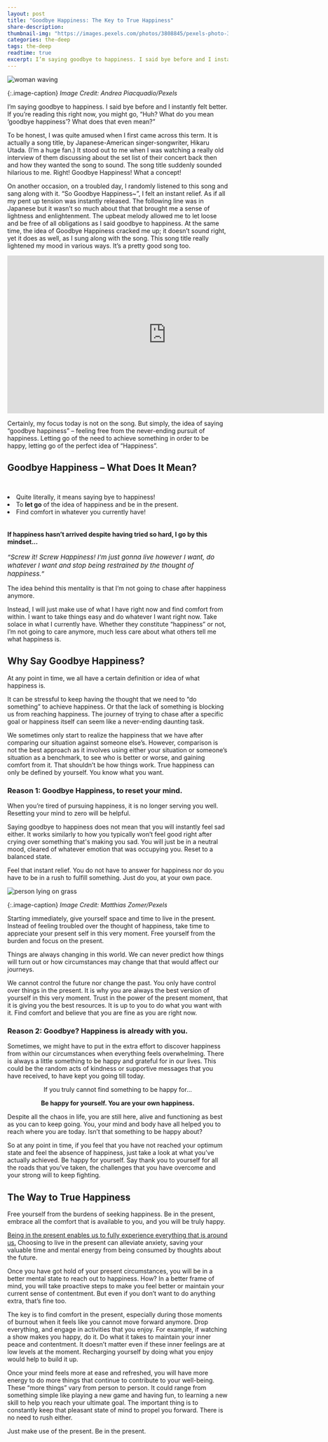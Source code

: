 ```yaml
---
layout: post
title: "Goodbye Happiness: The Key to True Happiness"
share-description: 
thumbnail-img: "https://images.pexels.com/photos/3808845/pexels-photo-3808845.jpeg"
categories: the-deep
tags: the-deep
readtime: true
excerpt: I’m saying goodbye to happiness. I said bye before and I instantly felt better. If you’re reading this right now, you might go, “Huh? What do you mean ‘goodbye happiness’? What does that even mean?” To be honest, I was quite amused when I first came across this term. It is actually
---
```


![woman waving](https://images.pexels.com/photos/3808845/pexels-photo-3808845.jpeg)

{:.image-caption}
*Image Credit: Andrea Piacquadio/Pexels*

I’m saying goodbye to happiness. I said bye before and I instantly felt better. If you’re reading this right now, you might go, “Huh? What do you mean ‘goodbye happiness’? What does that even mean?”

To be honest, I was quite amused when I first came across this term. It is actually a song title, by Japanese-American singer-songwriter, Hikaru Utada. (I’m a huge fan.) It stood out to me when I was watching a really old interview of them discussing about the set list of their concert back then and how they wanted the song to sound. The song title suddenly sounded hilarious to me. Right! Goodbye Happiness! What a concept!

On another occasion, on a troubled day, I randomly listened to this song and sang along with it. “So Goodbye Happiness~”, I felt an instant relief. As if all my pent up tension was instantly released. The following line was in Japanese but it wasn’t so much about that that brought me a sense of lightness and enlightenment. The upbeat melody allowed me to let loose and be free of all obligations as I said goodbye to happiness. At the same time, the idea of Goodbye Happiness cracked me up; it doesn’t sound right, yet it does as well, as I sung along with the song. This song title really lightened my mood in various ways. It’s a pretty good song too. 

<iframe width="723" height="360" src="https://www.youtube.com/embed/rUhhPZtYl7Y" title="宇多田ヒカル - Goodbye Happiness" frameborder="0" allow="accelerometer; autoplay; clipboard-write; encrypted-media; gyroscope; picture-in-picture; web-share" allowfullscreen></iframe>

Certainly, my focus today is not on the song. But simply, the idea of saying “goodbye happiness” – feeling free from the never-ending pursuit of happiness. Letting go of the need to achieve something in order to be happy, letting go of the perfect idea of “Happiness”.

## Goodbye Happiness – What Does It Mean?

<div style="padding-top: 28px;padding-bottom:15px;">
<li>Quite literally, it means saying bye to happiness!</li>
<li>To <b>let go</b> of the idea of happiness and be in the present.</li>
<li>Find comfort in whatever you currently have!</li>
</div>

#### If happiness hasn’t arrived despite having tried so hard, I go by this mindset...
<p style="margin-top: -2px; font-size:15px;"><i>“Screw it! Screw Happiness! I’m just gonna live however I want, do whatever I want and stop being restrained by the thought of happiness.”</i></p>

The idea behind this mentality is that I’m not going to chase after happiness anymore. 

Instead, I will just make use of what I have right now and find comfort from within. I want to take things easy and do whatever I want right now. Take solace in what I currently have. Whether they constitute “happiness” or not, I’m not going to care anymore, much less care about what others tell me what happiness is.

## Why Say Goodbye Happiness?

At any point in time, we all have a certain definition or idea of what happiness is.

It can be stressful to keep having the thought that we need to “do something” to achieve happiness. Or that the lack of something is blocking us from reaching happiness. The journey of trying to chase after a specific goal or happiness itself can seem like a never-ending daunting task.

We sometimes only start to realize the happiness that we have after comparing our situation against someone else’s. However, comparison is not the best approach as it involves using either your situation or someone’s situation as a benchmark, to see who is better or worse, and gaining comfort from it. That shouldn’t be how things work. True happiness can only be defined by yourself. You know what you want.

### Reason 1: Goodbye Happiness, to reset your mind.

When you’re tired of pursuing happiness, it is no longer serving you well. Resetting your mind to zero will be helpful.

Saying goodbye to happiness does not mean that you will instantly feel sad either. It works similarly to how you typically won’t feel good right after crying over something that's making you sad. You will just be in a neutral mood, cleared of whatever emotion that was occupying you. Reset to a balanced state.

Feel that instant relief. You do not have to answer for happiness nor do you have to be in a rush to fulfill something. Just do you, at your own pace.

![person lying on grass](https://images.pexels.com/photos/90440/pexels-photo-90440.jpeg)

{:.image-caption}
*Image Credit: Matthias Zomer/Pexels*

Starting immediately, give yourself space and time to live in the present. Instead of feeling troubled over the thought of happiness, take time to appreciate your present self in this very moment. Free yourself from the burden and focus on the present.

Things are always changing in this world. We can never predict how things will turn out or how circumstances may change that that would affect our journeys.

We cannot control the future nor change the past. You only have control over things in the present. It is why you are always the best version of yourself in this very moment. Trust in the power of the present moment, that it is giving you the best resources. It is up to you to do what you want with it. Find comfort and believe that you are fine as you are right now.

### Reason 2: Goodbye? Happiness is already with you.

Sometimes, we might have to put in the extra effort to discover happiness from within our circumstances when everything feels overwhelming. There is always a little something to be happy and grateful for in our lives. This could be the random acts of kindness or supportive messages that you have received, to have kept you going till today.

<p style="text-align: center;">If you truly cannot find something to be happy for…</p>

<p style="text-align: center;"><b>Be happy for yourself. You are your own happiness.</b></p>

Despite all the chaos in life, you are still here, alive and functioning as best as you can to keep going. You, your mind and body have all helped you to reach where you are today. Isn’t that something to be happy about?

So at any point in time, if you feel that you have not reached your optimum state and feel the absence of happiness, just take a look at what you’ve actually achieved. Be happy for yourself. Say thank you to yourself for all the roads that you’ve taken, the challenges that you have overcome and your strong will to keep fighting.

## The Way to True Happiness

Free yourself from the burdens of seeking happiness. Be in the present, embrace all the comfort that is available to you, and you will be truly happy.

[Being in the present enables us to fully experience everything that is around us.](https://time.com/collection/guide-to-happiness/4856944/secrets-happier-life/) Choosing to live in the present can alleviate anxiety, saving your valuable time and mental energy from being consumed by thoughts about the future. 

Once you have got hold of your present circumstances, you will be in a better mental state to reach out to happiness. How? In a better frame of mind, you will take proactive steps to make you feel better or maintain your current sense of contentment. But even if you don’t want to do anything extra, that’s fine too.

The key is to find comfort in the present, especially during those moments of burnout when it feels like you cannot move forward anymore. Drop everything, and engage in activities that you enjoy. For example, if watching a show makes you happy, do it. Do what it takes to maintain your inner peace and contentment. It doesn’t matter even if these inner feelings are at low levels at the moment. Recharging yourself by doing what you enjoy would help to build it up.

Once your mind feels more at ease and refreshed, you will have more energy to do more things that continue to contribute to your well-being. These “more things” vary from person to person. It could range from something simple like playing a new game and having fun, to learning a new skill to help you reach your ultimate goal. 
The important thing is to constantly keep that pleasant state of mind to propel you forward. 
There is no need to rush either. 

Just make use of the present. Be in the present.

